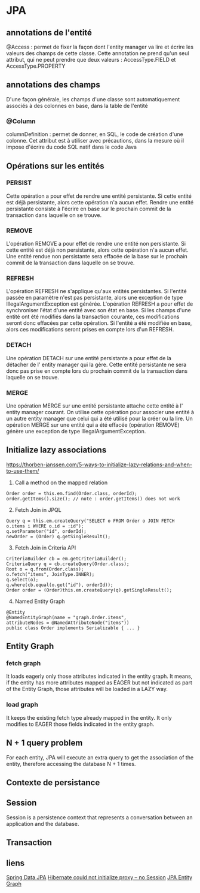 # JPA

## annotations de l'entité

@Access : permet de fixer la façon dont l'entity manager va lire et écrire les valeurs des champs de cette classe.
Cette annotation ne prend qu'un seul attribut, qui ne peut prendre que deux valeurs : AccessType.FIELD et AccessType.PROPERTY

## annotations des champs
D'une façon générale, les champs d'une classe sont automatiquement associés à des colonnes en base, dans la table de l'entité

###  @Column
columnDefinition : permet de donner, en SQL, le code de création d'une colonne. Cet attribut est à utiliser avec précautions, dans la mesure où il impose d'écrire du code SQL natif dans le code Java


## Opérations sur les entités

### PERSIST
Cette opération a pour effet de rendre une entité persistante. Si cette entité est déjà persistante, alors cette opération n'a aucun effet.
Rendre une entité persistante consiste à l'écrire en base sur le prochain commit de la transaction dans laquelle on se trouve. 

### REMOVE
L'opération REMOVE a pour effet de rendre une entité non persistante.
Si cette entité est déjà non persistante, alors cette opération n'a aucun effet.
Une entité rendue non persistante sera effacée de la base sur le prochain commit de la transaction dans laquelle on se trouve.

### REFRESH
L'opération REFRESH ne s'applique qu'aux entités persistantes. Si l'entité passée en paramètre n'est pas persistante, alors une exception de type IllegalArgumentException est générée.
L'opération REFRESH a pour effet de synchroniser l'état d'une entité avec son état en base.
Si les champs d'une entité ont été modifiés dans la transaction courante, ces modifications seront donc effacées par cette opération.
Si l'entité a été modifiée en base, alors ces modifications seront prises en compte lors d'un REFRESH.

### DETACH
Une opération DETACH sur une entité persistante a pour effet de la détacher de l' entity manager qui la gère.
Cette entité persistante ne sera donc pas prise en compte lors du prochain commit de la transaction dans laquelle on se trouve.

### MERGE
Une opération MERGE sur une entité persistante attache cette entité à l' entity manager courant.
On utilise cette opération pour associer une entité à un autre entity manager que celui qui a été utilisé pour la créer ou la lire.
Un opération MERGE sur une entité qui a été effacée (opération REMOVE) génère une exception de type IllegalArgumentException. 


## Initialize lazy associations

https://thorben-janssen.com/5-ways-to-initialize-lazy-relations-and-when-to-use-them/

1. Call a method on the mapped relation
```
Order order = this.em.find(Order.class, orderId);
order.getItems().size(); // note : order.getItems() does not work
```

2. Fetch Join in JPQL
```
Query q = this.em.createQuery("SELECT o FROM Order o JOIN FETCH o.items i WHERE o.id = :id");
q.setParameter("id", orderId);
newOrder = (Order) q.getSingleResult();
```
3. Fetch Join in Criteria API
```
CriteriaBuilder cb = em.getCriteriaBuilder();
CriteriaQuery q = cb.createQuery(Order.class);
Root o = q.from(Order.class);
o.fetch("items", JoinType.INNER);
q.select(o);
q.where(cb.equal(o.get("id"), orderId));
Order order = (Order)this.em.createQuery(q).getSingleResult();
```
4. Named Entity Graph
```
@Entity
@NamedEntityGraph(name = "graph.Order.items",
attributeNodes = @NamedAttributeNode("items"))
public class Order implements Serializable { ... }
```

## Entity Graph

### fetch graph
It loads eagerly only those attributes indicated in the entity graph.
It means, if the entity has more attributes mapped as EAGER but not indicated as part of the Entity Graph, those attributes will be loaded in a LAZY way.

### load graph
It keeps the existing fetch type already mapped in the entity.
It only modifies to EAGER those fields indicated in the entity graph.

## N + 1 query problem
For each entity, JPA will execute an extra query to get the association of the entity, therefore accessing the database N + 1 times.

## Contexte de persistance

## Session
Session is a persistence context that represents a conversation between an application and the database.

## Transaction

## liens
[Spring Data JPA](https://docs.spring.io/spring-data/jpa/docs/current/api/org/springframework/data/jpa/repository/JpaRepository.html)
[Hibernate could not initialize proxy – no Session](https://www.baeldung.com/hibernate-initialize-proxy-exception)
[JPA Entity Graph](https://www.baeldung.com/jpa-entity-graph)





